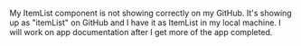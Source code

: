 My ItemList component is not showing correctly on my GitHub. It's showing up as "itemList" on GitHub and I have it as ItemList in my local machine. I will work on app documentation after I get more of the app completed.
